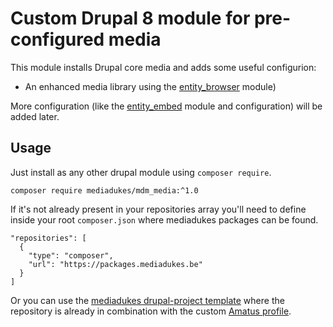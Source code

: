 # Custom Drupal 8 module for pre-configured media

This module installs Drupal core media and adds some useful configurion:

- An enhanced media library using the [entity_browser](https://www.drupal.org/project/entity_browser) module)

More configuration (like the [entity_embed](https://www.drupal.org/project/entity_embed) module and configuration) will be added later.

## Usage

Just install as any other drupal module using `composer require`.

```
composer require mediadukes/mdm_media:^1.0
```

If it's not already present in your repositories array you'll need to define inside your root `composer.json` where mediadukes packages can be found.

```
"repositories": [
  {
    "type": "composer",
    "url": "https://packages.mediadukes.be"
  }
]
```

Or you can use the [mediadukes drupal-project template](https://github.com/mediadukes/drupal-project) where the repository is already in combination with the custom [Amatus profile](https://github.com/mediadukes/mdp_amatus).
